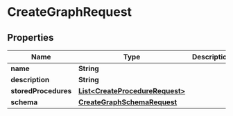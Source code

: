 

# CreateGraphRequest


## Properties

| Name | Type | Description | Notes |
|------------ | ------------- | ------------- | -------------|
|**name** | **String** |  |  [optional] |
|**description** | **String** |  |  [optional] |
|**storedProcedures** | [**List&lt;CreateProcedureRequest&gt;**](CreateProcedureRequest.md) |  |  [optional] |
|**schema** | [**CreateGraphSchemaRequest**](CreateGraphSchemaRequest.md) |  |  [optional] |



